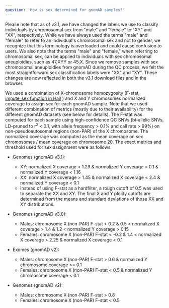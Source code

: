 ```yaml
---
question: 'How is sex determined for gnomAD samples?'
---
```


Please note that as of v3.1, we have changed the labels we use to classify individuals by chromosomal sex from "male" and "female" to "XY" and "XX", respectively. While we have always used the terms "male" and "female" to refer to an individual's chromosomal sex and not to gender, we recognize that this terminology is overloaded and could cause confusion to users. We also note that the terms "male" and "female," when referring to chromosomal sex, can be applied to individuals with sex chromosomal aneuploidies, such as 47,XYY or 45,X. Since we remove samples with sex chromosomal aneuploidies from gnomAD during the QC process, we felt the most straightforward sex classification labels were "XX" and "XY". These changes are now reflected in both the v3.1 download files and in the browser.

We used a combination of X-chromosome homozygosity (F-stat, [impute_sex function in Hail](https://hail.is/docs/0.2/methods/genetics.html?highlight=impute_sex#hail.methods.impute_sex) ) and X and Y chromosomes normalized coverage to assign sex for each gnomAD sample. Note that we used different combination of metrics (mostly due to their availability) for the different gnomAD datasets (see below for details). The F-stat was computed for each sample using high-confidence QC SNVs (bi-allelic SNVs, LD-pruned to r<sup>2</sup> < 0.1, with allele frequency > 0.1% and call rate > 99%) on non-pseudoautosomal regions (non-PAR) of the X chromosome. The normalized coverage was computed as the mean coverage on sex chromosomes / mean coverage on chromosome 20. The exact metrics and threshold used for sex assignment were as follows:

- Genomes (gnomAD v3.1):

  - XY: normalized X coverage < 1.29 & normalized Y coverage > 0.1 & normalized Y coverage < 1.16
  - XX: normalized X coverage > 1.45 & normalized X coverage < 2.4 & normalized Y coverage < 0.1
  - Instead of using F-stat as a hardfilter, a rough cutoff of 0.5 was used to separate the XX and XY. The final X and Y ploidy cutoffs are determined from the means and standard deviations of those XX and XY distributions.

- Genomes (gnomAD v3.0):

  - Males: chromosome X (non-PAR) F-stat > 0.2 & 0.5 < normalized X coverage > 1.4 & 1.2 < normalized Y coverage > 0.15
  - Females: chromosome X (non-PAR) F-stat < -0.2 & 1.4 < normalized X coverage > 2.25 & normalized X coverage < 0.1

- Exomes (gnomAD v2):

  - Males: chromosome X (non-PAR) F-stat > 0.6 & normalized Y chromosome coverage >= 0.1
  - Females: chromosome X (non-PAR) F-stat < 0.5 & normalized Y chromosome coverage < 0.1

- Genomes (gnomAD v2):

  - Males: chromosome X (non-PAR) F-stat > 0.8
  - Females: chromosome X (non-PAR) F-stat < 0.5
